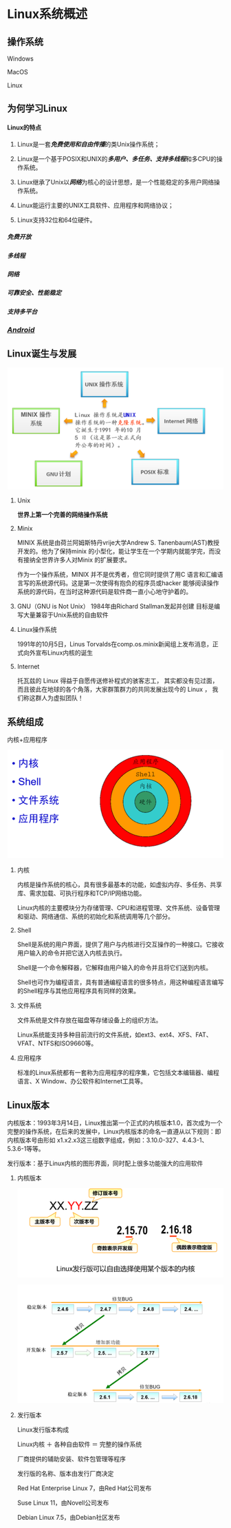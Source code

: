 # Linux系统概述  

## 操作系统

Windows

MacOS

Linux

## 为何学习Linux

#### Linux的特点

1. Linux是一套***免费使用和自由传播***的类Unix操作系统；

2. Linux是一个基于POSIX和UNIX的***多用户、多任务、支持多线程***和多CPU的操作系统。

3. Linux继承了Unix以***网络***为核心的设计思想，是一个性能稳定的多用户网络操作系统。

4. Linux能运行主要的UNIX工具软件、应用程序和网络协议；

5. Linux支持32位和64位硬件。

##### 免费开放

##### 多线程

##### 网络

##### 可靠安全、性能稳定

##### 支持多平台

### ***<u>Android</u>***

## Linux诞生与发展

![parts](./Overview/parts.png)

1. Unix

   **世界上第一个完善的网络操作系统**

2. Minix

   MINIX 系统是由荷兰阿姆斯特丹vrije大学Andrew S. Tanenbaum(AST)教授开发的。他为了保持minix 的小型化，能让学生在一个学期内就能学完，而没有接纳全世界许多人对Minix 的扩展要求。

   作为一个操作系统，MINIX 并不是优秀者，但它同时提供了用C 语言和汇编语言写的系统源代码。这是第一次使得有抱负的程序员或hacker 能够阅读操作系统的源代码，在当时这种源代码是软件商一直小心地守护着的。

3. GNU（GNU is Not Unix） 
   1984年由Richard Stallman发起并创建
   目标是编写大量兼容于Unix系统的自由软件

4. Linux操作系统

   1991年的10月5日，Linus Torvalds在comp.os.minix新闻组上发布消息，正式向外宣布Linux内核的诞生

5. Internet

   托瓦兹的 Linux 得益于自愿传送修补程式的骇客志工， 其实都没有见过面，而且彼此在地球的各个角落，大家群策群力的共同发展出现今的 Linux ， 我们称这群人为虚拟团队！

## 系统组成

内核+应用程序

![linux](./Overview/linux.png)

1. 内核

   内核是操作系统的核心，具有很多最基本的功能，如虚拟内存、多任务、共享库、需求加载、可执行程序和TCP/IP网络功能。

   Linux内核的主要模块分为存储管理、CPU和进程管理、文件系统、设备管理和驱动、网络通信、系统的初始化和系统调用等几个部分。

2. Shell

   Shell是系统的用户界面，提供了用户与内核进行交互操作的一种接口。它接收用户输入的命令并把它送入内核去执行。

   Shell是一个命令解释器，它解释由用户输入的命令并且将它们送到内核。

   Shell也可作为编程语言，具有普通编程语言的很多特点，用这种编程语言编写的Shell程序与其他应用程序具有同样的效果。 

3. 文件系统

   文件系统是文件存放在磁盘等存储设备上的组织方法。

    Linux系统能支持多种目前流行的文件系统，如ext3、ext4、XFS、FAT、VFAT、NTFS和ISO9660等。 

4. 应用程序

   标准的Linux系统都有一套称为应用程序的程序集，它包括文本编辑器、编程语言、X Window、办公软件和Internet工具等。 

## Linux版本

内核版本：1993年3月14日，Linux推出第一个正式的内核版本1.0，首次成为一个完整的操作系统，在后来的发展中，Linux内核版本的命名一直遵从以下规则：即内核版本号由形如 x1.x2.x3这三组数字组成，例如：3.10.0-327、4.4.3-1、5.3.6-1等等。

发行版本：基于Linux内核的图形界面，同时配上很多功能强大的应用软件

1. 内核版本

   ![kernel](./Overview/kernel.png)

   ![process](./Overview/process.png)

2. 发行版本

   Linux发行版本构成
   
   Linux内核 ＋ 各种自由软件 ＝ 完整的操作系统
   
   厂商提供的辅助安装、软件包管理等程序
   
   发行版的名称、版本由发行厂商决定
   
   Red Hat Enterprise Linux 7，由Red Hat公司发布
   
   Suse Linux 11，由Novell公司发布
   
   Debian Linux 7.5，由Debian社区发布

